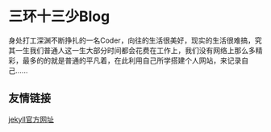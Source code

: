 # 三环十三少Blog
身处打工深渊不断挣扎的一名Coder，向往的生活很美好，现实的生活很难搞，究其一生我们普通人这一生大部分时间都会花费在工作上，我们没有网络上那么多精彩，最多的的就是普通的平凡着，在此利用自己所学搭建个人网站，来记录自己......



## 友情链接
[jekyll官方网址](https://jekyllrb.com/)
